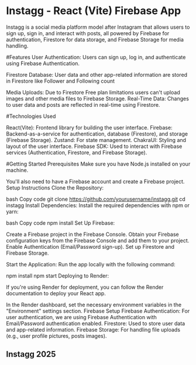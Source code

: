  # Instagg - React (Vite) Firebase App
Instagg is a social media platform model after Instagram that allows users to sign up, sign in, and interact with posts, all powered by Firebase for authentication, Firestore for data storage, and Firebase Storage for media handling.

#Features
User Authentication: Users can sign up, log in, and authenticate using Firebase Authentication.


Firestore Database: User data and other app-related information are stored in Firestore like Follower and Following count


Media Uploads: Due to Firestore Free plan limitations users can't upload images and other media files to Firebase Storage.
Real-Time Data: Changes to user data and posts are reflected in real-time using Firestore.

#Technologies Used

React(Vite): Frontend library for building the user interface.
Firebase: Backend-as-a-service for authentication, database (Firestore), and storage (Firebase Storage).
Zustand: For state management.
ChakraUI: Styling and layout of the user interface.
Firebase SDK: Used to interact with Firebase services (Authentication, Firestore, and Firebase Storage).


#Getting Started
Prerequisites
Make sure you have Node.js installed on your machine.

You'll also need to have a Firebase account and create a Firebase project.
Setup Instructions
Clone the Repository:

bash
Copy code
git clone https://github.com/yourusername/instagg.git
cd instagg
Install Dependencies: Install the required dependencies with npm or yarn:

bash
Copy code
npm install
Set Up Firebase:

Create a Firebase project in the Firebase Console.
Obtain your Firebase configuration keys from the Firebase Console and add them to your project.
Enable Authentication (Email/Password sign-up).
Set up Firestore and Firebase Storage.


Start the Application: Run the app locally with the following command:

npm install
npm start
Deploying to Render:

If you're using Render for deployment, you can follow the Render documentation to deploy your React app.

In the Render dashboard, set the necessary environment variables in the "Environment" settings section.
Firebase Setup
Firebase Authentication: For user authentication, we are using Firebase Authentication with Email/Password authentication enabled.
Firestore: Used to store user data and app-related information.
Firebase Storage: For handling file uploads (e.g., user profile pictures, posts images).
 

 ## Instagg 2025